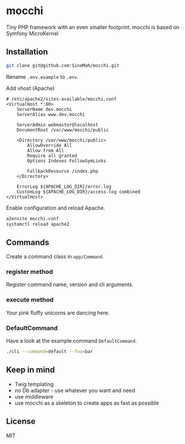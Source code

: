 # mocchi

Tiny PHP framework with an even smaller footprint.
mocchi is based on Symfony MicroKernel 

## Installation

```bash
git clone git@github.com:SineMah/mocchi.git
```

Rename `.env.example` to `.env`.

Add vhost (Apache)
```apacheconfig
# /etc/apache2/sites-available/mocchi.conf
<VirtualHost *:80>
    ServerName dev.mocchi
    ServerAlias www.dev.mocchi
    
    ServerAdmin webmaster@localhost
    DocumentRoot /var/www/mocchi/public
    
    <Directory /var/www/mocchi/public>
        AllowOverride All
        Allow from All
        Require all granted
        Options Indexes FollowSymLinks
        
        FallbackResource /index.php
    </Directory>

    ErrorLog ${APACHE_LOG_DIR}/error.log
    CustomLog ${APACHE_LOG_DIR}/access.log combined
</VirtualHost>
```

Enable configuration and reload Apache.

```bash
a2ensite mocchi.conf
systemctl reload apache2
```

## Commands
Create a command class in `app/Command`.
### register method
Register command name, version and cli arguments.
### execute method
Your pink fluffy unicorns are dancing here.
### DefaultCommand
Have a look at the example command `DefaultCommand`.
```bash
./cli --command=default --foo=bar
``` 

## Keep in mind
* Twig templating
* no Db adapter - use whatever you want and need
* use middleware
* use mocchi as a skeleton to create apps as fast as possible

## License
MIT
